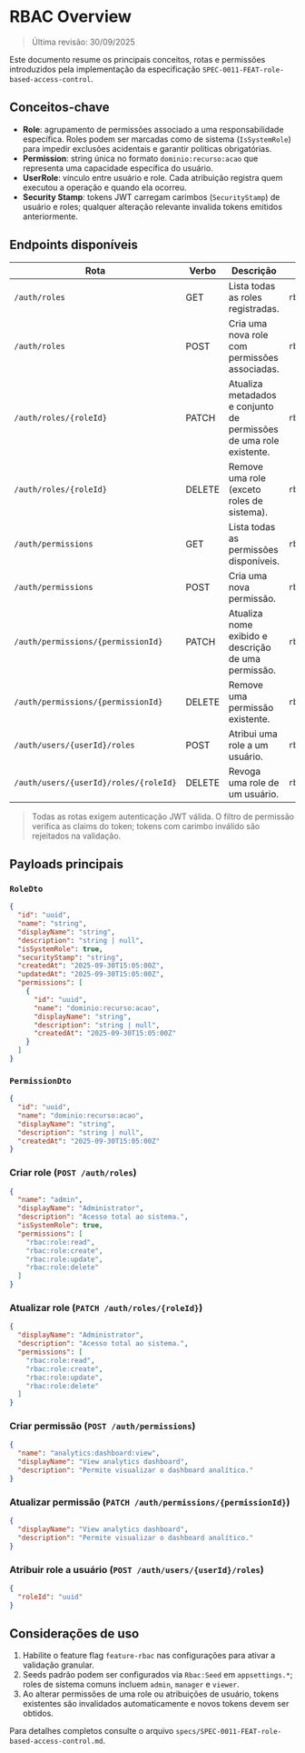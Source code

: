 # RBAC Overview

> Última revisão: 30/09/2025

Este documento resume os principais conceitos, rotas e permissões introduzidos pela implementação da especificação `SPEC-0011-FEAT-role-based-access-control`.

## Conceitos-chave

- **Role**: agrupamento de permissões associado a uma responsabilidade específica. Roles podem ser marcadas como de sistema (`IsSystemRole`) para impedir exclusões acidentais e garantir políticas obrigatórias.
- **Permission**: string única no formato `dominio:recurso:acao` que representa uma capacidade específica do usuário.
- **UserRole**: vínculo entre usuário e role. Cada atribuição registra quem executou a operação e quando ela ocorreu.
- **Security Stamp**: tokens JWT carregam carimbos (`SecurityStamp`) de usuário e roles; qualquer alteração relevante invalida tokens emitidos anteriormente.

## Endpoints disponíveis

| Rota | Verbo | Descrição | Permissão exigida |
|------|-------|-----------|-------------------|
| `/auth/roles` | GET | Lista todas as roles registradas. | `rbac:role:read` |
| `/auth/roles` | POST | Cria uma nova role com permissões associadas. | `rbac:role:create` |
| `/auth/roles/{roleId}` | PATCH | Atualiza metadados e conjunto de permissões de uma role existente. | `rbac:role:update` |
| `/auth/roles/{roleId}` | DELETE | Remove uma role (exceto roles de sistema). | `rbac:role:delete` |
| `/auth/permissions` | GET | Lista todas as permissões disponíveis. | `rbac:permission:read` |
| `/auth/permissions` | POST | Cria uma nova permissão. | `rbac:permission:create` |
| `/auth/permissions/{permissionId}` | PATCH | Atualiza nome exibido e descrição de uma permissão. | `rbac:permission:update` |
| `/auth/permissions/{permissionId}` | DELETE | Remove uma permissão existente. | `rbac:permission:delete` |
| `/auth/users/{userId}/roles` | POST | Atribui uma role a um usuário. | `rbac:user:role:assign` |
| `/auth/users/{userId}/roles/{roleId}` | DELETE | Revoga uma role de um usuário. | `rbac:user:role:revoke` |

> Todas as rotas exigem autenticação JWT válida. O filtro de permissão verifica as claims do token; tokens com carimbo inválido são rejeitados na validação.

## Payloads principais

### `RoleDto`

```json
{
  "id": "uuid",
  "name": "string",
  "displayName": "string",
  "description": "string | null",
  "isSystemRole": true,
  "securityStamp": "string",
  "createdAt": "2025-09-30T15:05:00Z",
  "updatedAt": "2025-09-30T15:05:00Z",
  "permissions": [
    {
      "id": "uuid",
      "name": "dominio:recurso:acao",
      "displayName": "string",
      "description": "string | null",
      "createdAt": "2025-09-30T15:05:00Z"
    }
  ]
}
```

### `PermissionDto`

```json
{
  "id": "uuid",
  "name": "dominio:recurso:acao",
  "displayName": "string",
  "description": "string | null",
  "createdAt": "2025-09-30T15:05:00Z"
}
```

### Criar role (`POST /auth/roles`)

```json
{
  "name": "admin",
  "displayName": "Administrator",
  "description": "Acesso total ao sistema.",
  "isSystemRole": true,
  "permissions": [
    "rbac:role:read",
    "rbac:role:create",
    "rbac:role:update",
    "rbac:role:delete"
  ]
}
```

### Atualizar role (`PATCH /auth/roles/{roleId}`)

```json
{
  "displayName": "Administrator",
  "description": "Acesso total ao sistema.",
  "permissions": [
    "rbac:role:read",
    "rbac:role:create",
    "rbac:role:update",
    "rbac:role:delete"
  ]
}
```

### Criar permissão (`POST /auth/permissions`)

```json
{
  "name": "analytics:dashboard:view",
  "displayName": "View analytics dashboard",
  "description": "Permite visualizar o dashboard analítico."
}
```

### Atualizar permissão (`PATCH /auth/permissions/{permissionId}`)

```json
{
  "displayName": "View analytics dashboard",
  "description": "Permite visualizar o dashboard analítico."
}
```

### Atribuir role a usuário (`POST /auth/users/{userId}/roles`)

```json
{
  "roleId": "uuid"
}
```

## Considerações de uso

1. Habilite o feature flag `feature-rbac` nas configurações para ativar a validação granular.
2. Seeds padrão podem ser configurados via `Rbac:Seed` em `appsettings.*`; roles de sistema comuns incluem `admin`, `manager` e `viewer`.
3. Ao alterar permissões de uma role ou atribuições de usuário, tokens existentes são invalidados automaticamente e novos tokens devem ser obtidos.

Para detalhes completos consulte o arquivo `specs/SPEC-0011-FEAT-role-based-access-control.md`.
